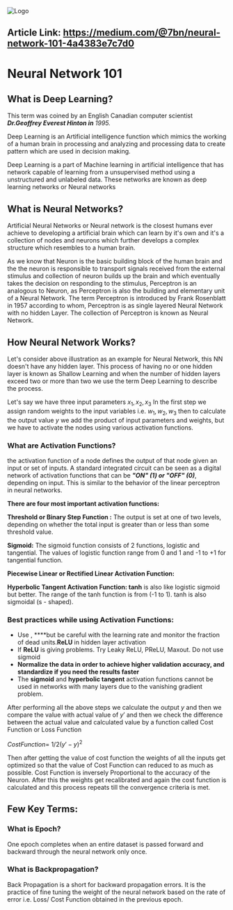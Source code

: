 <img src="https://miro.medium.com/max/968/1*F6SrJR7_s95r6oCF3ugMZw.png" alt="Logo">

## Article Link: https://medium.com/@7bn/neural-network-101-4a4383e7c7d0

# Neural Network 101

## What is Deep Learning?

This term was coined by an English Canadian computer scientist ***Dr.Geoffrey Everest Hinton in** 1995.* 

Deep Learning is an Artificial intelligence function which mimics the working of a human brain in processing and analyzing and processing data to create pattern which are used in decision making.

Deep Learning is a part of Machine learning in artificial intelligence that has network capable of learning from a unsupervised method using a unstructured and unlabeled data. These networks are known as deep learning networks or Neural networks

## **What is Neural Networks?**

Artificial Neural Networks or Neural network is the closest humans ever achieve to developing a artificial brain which can learn by it's own and it's a collection of nodes and neurons which further develops a complex structure which resembles to a human brain. 

As we know that Neuron is the basic building block of the human brain and the the neuron is responsible to transport signals received from the external stimulus and collection of neuron builds up the brain and which eventually takes the decision on responding to the stimulus, Perceptron is an analogous to Neuron, as Perceptron is also the building and elementary unit of a Neural Network. The term Perceptron is introduced by Frank Rosenblatt in 1957 according to whom, Perceptron is as single layered Neural Network with no hidden Layer. The collection of Perceptron is known as Neural Network.



## How Neural Network Works?



Let's consider above illustration as an example for Neural Network, this NN doesn't have any hidden layer. This process of having no or one hidden layer is known as Shallow Learning and when the number of hidden layers exceed two or more than two we use the term Deep Learning to describe the process.

Let's say we have three input parameters $x_1,x_2,x_3$ In the first step we assign random weights to the input variables i.e. $w_1, w_2, w_3$ then to calculate the output value $y$ we add the product of input parameters and weights, but we have to activate the nodes using various activation functions.

### What are Activation Functions?

the activation function of a node defines the output of that node given an input or set of inputs. A standard integrated circuit can be seen as a digital network of activation functions that can be ***"ON" (1) or "OFF" (0)***, depending on input. This is similar to the behavior of the linear perceptron in neural networks. 

**There are four most important activation functions:**

**Threshold or Binary Step Function :** The output is set at one of two levels, depending on whether the total input is greater than or less than some threshold value.



**Sigmoid:** The sigmoid function consists of 2 functions, logistic and tangential. The values of logistic function range from 0 and 1 and -1 to +1 for tangential function.



**Piecewise Linear or Rectified Linear Activation Function:**



**Hyperbolic Tangent Activation Function: tanh** is also like logistic sigmoid but better. The range of the tanh function is from (-1 to 1). tanh is also sigmoidal (s - shaped).



### Best practices while using Activation Functions:



- Use , ****but be careful with the learning rate and monitor the fraction of dead units.**ReLU** in hidden layer activation
- If **ReLU** is giving problems. Try Leaky ReLU, PReLU, Maxout. Do not use sigmoid
- **Normalize the data in order to achieve higher validation accuracy, and standardize if you need the results faster**
- The **sigmoid** and **hyperbolic tangent** activation functions cannot be used in networks with many layers due to the vanishing gradient problem.

After performing all the above steps we calculate the output $y$ and then we compare the value with actual value of $y'$ and then we check the difference between the actual value and calculated value by a function called Cost Function or Loss Function

$Cost Function =$ $1/2(y'-y)^2$

Then after getting the value of cost function the weights of all the inputs get optimized so that the value of Cost Function can reduced to as much as possible. Cost Function is inversely Proportional to the accuracy of the Neuron. After this the weights get recalibrated and again the cost function is calculated and this process repeats till the convergence criteria is met.

## Few Key Terms:

### What is Epoch?

One epoch completes when an entire dataset is passed forward and backward through the neural network only once.

### What is Backpropagation?

Back Propagation is a short for backward propagation errors. It is the practice of fine tuning the weight of the neural network based on the rate of error i.e. Loss/ Cost Function obtained in the previous epoch.
